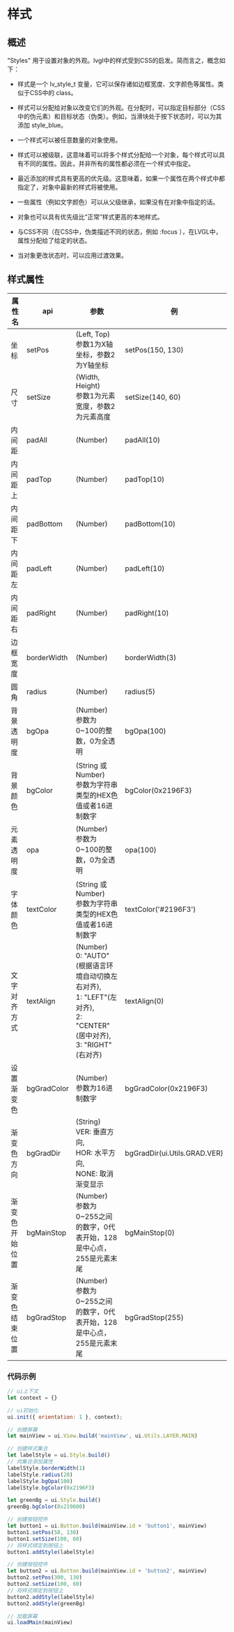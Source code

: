 # 样式

## 概述
"Styles" 用于设置对象的外观。lvgl中的样式受到CSS的启发。简而言之，概念如下：

- 样式是一个 lv_style_t 变量，它可以保存诸如边框宽度、文字颜色等属性。类似于CSS中的 class。

- 样式可以分配给对象以改变它们的外观。在分配时，可以指定目标部分（CSS中的伪元素）和目标状态（伪类）。例如，当滑块处于按下状态时，可以为其添加 style_blue。

- 一个样式可以被任意数量的对象使用。

- 样式可以被级联，这意味着可以将多个样式分配给一个对象，每个样式可以具有不同的属性。因此，并非所有的属性都必须在一个样式中指定。

- 最近添加的样式具有更高的优先级。这意味着，如果一个属性在两个样式中都指定了，对象中最新的样式将被使用。

- 一些属性（例如文字颜色）可以从父级继承，如果没有在对象中指定的话。

- 对象也可以具有优先级比“正常”样式更高的本地样式。

- 与CSS不同（在CSS中，伪类描述不同的状态，例如 :focus ），在LVGL中，属性分配给了给定的状态。

- 当对象更改状态时，可以应用过渡效果。

## 样式属性
|  属性名   | api  | 参数  | 例  |
|  ------  | ----  | ----  | ----  |
| 坐标  | setPos | (Left, Top)<br>参数1为X轴坐标，参数2为Y轴坐标 | setPos(150, 130) |
| 尺寸  | setSize | (Width, Height)<br>参数1为元素宽度，参数2为元素高度 | setSize(140, 60) |
| 内间距  | padAll | (Number) | padAll(10) |
| 内间距上  | padTop | (Number) | padTop(10) |
| 内间距下  | padBottom | (Number) | padBottom(10) |
| 内间距左  | padLeft | (Number) | padLeft(10) |
| 内间距右  | padRight | (Number) | padRight(10) |
| 边框宽度  | borderWidth | (Number) | borderWidth(3) |
| 圆角  | radius | (Number) | radius(5) |
| 背景透明度  | bgOpa | (Number)<br>参数为0~100的整数，0为全透明 | bgOpa(100) |
| 背景颜色  | bgColor | (String 或 Number)<br>参数为字符串类型的HEX色值或者16进制数字 | bgColor(0x2196F3) |
| 元素透明度  | opa | (Number)<br>参数为0~100的整数，0为全透明 | opa(100) |
| 字体颜色  | textColor | (String 或 Number)<br>参数为字符串类型的HEX色值或者16进制数字 | textColor('#2196F3') |
| 文字对齐方式  | textAlign | (Number)<br>0: "AUTO"(根据语言环境自动切换左右对齐),<br>1: "LEFT"(左对齐),<br>2: "CENTER"(居中对齐),<br>3: "RIGHT"(右对齐) | textAlign(0) |
| 设置渐变色  | bgGradColor | (Number)<br>参数为16进制数字 | bgGradColor(0x2196F3) |
| 渐变色方向  | bgGradDir | (String)<br>VER: 垂直方向,<br>HOR: 水平方向,<br>NONE: 取消渐变显示 | bgGradDir(ui.Utils.GRAD.VER) |
| 渐变色开始位置  | bgMainStop | (Number)<br>参数为0~255之间的数字，0代表开始，128是中心点，255是元素末尾 | bgMainStop(0) |
| 渐变色结束位置  | bgGradStop | (Number)<br>参数为0~255之间的数字，0代表开始，128是中心点，255是元素末尾 | bgGradStop(255) |


### 代码示例
```js
// ui上下文
let context = {}

// ui初始化
ui.init({ orientation: 1 }, context);

// 创建屏幕
let mainView = ui.View.build('mainView', ui.Utils.LAYER.MAIN)

// 创建样式集合
let labelStyle = ui.Style.build()
// 向集合添加属性
labelStyle.borderWidth(1)
labelStyle.radius(20)
labelStyle.bgOpa(100)
labelStyle.bgColor(0x2196F3)

let greenBg = ui.Style.build()
greenBg.bgColor(0x219600)

// 创建按钮控件
let button1 = ui.Button.build(mainView.id + 'button1', mainView)
button1.setPos(50, 130)
button1.setSize(100, 60)
// 将样式绑定到按钮上
button1.addStyle(labelStyle)

// 创建按钮控件
let button2 = ui.Button.build(mainView.id + 'button2', mainView)
button2.setPos(300, 130)
button2.setSize(100, 60)
// 将样式绑定到按钮上
button2.addStyle(labelStyle)
button2.addStyle(greenBg)

// 加载屏幕
ui.loadMain(mainView)
```